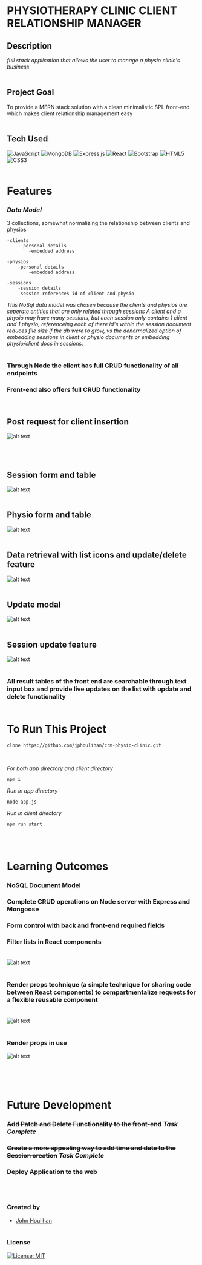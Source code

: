 # **PHYSIOTHERAPY CLINIC CLIENT RELATIONSHIP MANAGER** 

## **Description** 
_full stack application that allows the user to manage a physio clinic's business_<br/><br/>

## **Project Goal**
To provide a MERN stack solution with a clean minimalistic SPL front-end which makes client relationship management easy<br/><br/>

## **Tech Used**<br/>
![JavaScript](https://img.shields.io/badge/javascript-%23323330.svg?style=for-the-badge&logo=javascript&logoColor=%23F7DF1E)
![MongoDB](https://img.shields.io/badge/MongoDB-%234ea94b.svg?style=for-the-badge&logo=mongodb&logoColor=white)
![Express.js](https://img.shields.io/badge/express.js-%23404d59.svg?style=for-the-badge&logo=express&logoColor=%2361DAFB)
![React](https://img.shields.io/badge/react-%2320232a.svg?style=for-the-badge&logo=react&logoColor=%2361DAFB)
![Bootstrap](https://img.shields.io/badge/bootstrap-%23563D7C.svg?style=for-the-badge&logo=bootstrap&logoColor=white)
![HTML5](https://img.shields.io/badge/html5-%23E34F26.svg?style=for-the-badge&logo=html5&logoColor=white)
![CSS3](https://img.shields.io/badge/css3-%231572B6.svg?style=for-the-badge&logo=css3&logoColor=white)
<br/><br/>

# **Features**<br/>
### *Data Model*

3 collections, somewhat normalizing the relationship between clients and physios

    -clients
        - personal details
            -embedded address
    
    -physios
        -personal details
            -embedded address

    -sessions
        -session details
        -session references id of client and physio

_This NoSql data model was chosen because the clients and physios are seperate entities that are only related through sessions
A client and a physio may have many sessions, but each session only contains 1 client and 1 physio, referenceing each of there
_id's within the session document reduces file size if the db were to grow, vs the denormalized option of embedding sessions in 
client or physio documents or embedding physio/client docs in sessions.__
<br/><br/>

### Through Node the client has full CRUD functionality of all endpoints
### Front-end also offers full CRUD functionality 
<br/>


## **Post request for client insertion**


![alt text](images/post-console-output.png "samp console output post")<br/><br><br/><br/>


## **Session form and table**

![alt text](images/session-front-end.png "in app response")<br/><br/>

## **Physio form and table**

![alt text](images/physio-front-end.png "in app response")<br/><br/>

## **Data retrieval with list icons and update/delete feature**

![alt text](images/update-delete.png "in app response")<br/><br/>

## **Update modal**

![alt text](images/update.png "in app response")<br/><br/>

## **Session update feature**

![alt text](images/session-update.png "in app response")<br/><br/>

### **All result tables of the front end are searchable through text input box and provide live updates on the list with update and delete functionality**<br /><br />


# **To Run This Project**

```
clone https://github.com/jphoulihan/crm-physio-clinic.git
```
<br/>

_For both app directory and client directory_

```
npm i
```

_Run in app directory_
```
node app.js
```

_Run in client directory_
```
npm run start
```

<br/><br/>

# **Learning Outcomes**
### NoSQL Document Model
### Complete CRUD operations on Node server with Express and Mongoose
### Form control with back and front-end required fields
### Filter lists in React components <br/><br />
![alt text](images/filter-code-ex.png "in app response")<br/><br/>
### Render props technique (a simple technique for sharing code between React components) to compartmentalize requests for a flexible reusable component<br/><br/>
![alt text](images/comp-reuse-get.png "in app response")<br/><br/>
### Render props in use<br />
![alt text](images/renprop.png "in app response")<br/><br/>



<br/><br/>

# **Future Development**

### ~~Add Patch and Delete Functionality to the front-end~~ <em>Task Complete</em>
### ~~Create a more appealing way to add time and date to the Session creation~~ <em>Task Complete</em>
### Deploy Application to the web 
<br /><br />

### **Created by**

- [John Houlihan](https://github.com/jphoulihan "Visit John's GitHub")<br/><br/>

### **License**

[![License: MIT](https://img.shields.io/badge/License-MIT-yellow.svg)](https://opensource.org/licenses/MIT)
